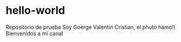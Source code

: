 # hello-world
Repositorio de prueba
Soy Goerge Valentin Cristian, el phuto hamo!!
Bienvenidos a mi canal
